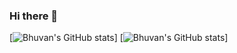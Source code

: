 ### Hi there 👋

<!--
**crazytweeks/crazytweeks** is a ✨ _special_ ✨ repository because its `README.md` (this file) appears on your GitHub profile.

Here are some ideas to get you started:

- 🔭 I’m currently working on ...
- 🌱 I’m currently learning ...
- 👯 I’m looking to collaborate on ...
- 🤔 I’m looking for help with ...
- 💬 Ask me about ...
- 📫 How to reach me: ...
- 😄 Pronouns: ...
- ⚡ Fun fact: ...
-->


[![Bhuvan's GitHub stats](https://github-readme-stats.vercel.app/api/top-langs/?username=crazytweeks&count_private=true)]
[![Bhuvan's GitHub stats](https://github-readme-stats.vercel.app/api/?username=crazytweeks&count_private=true)]
